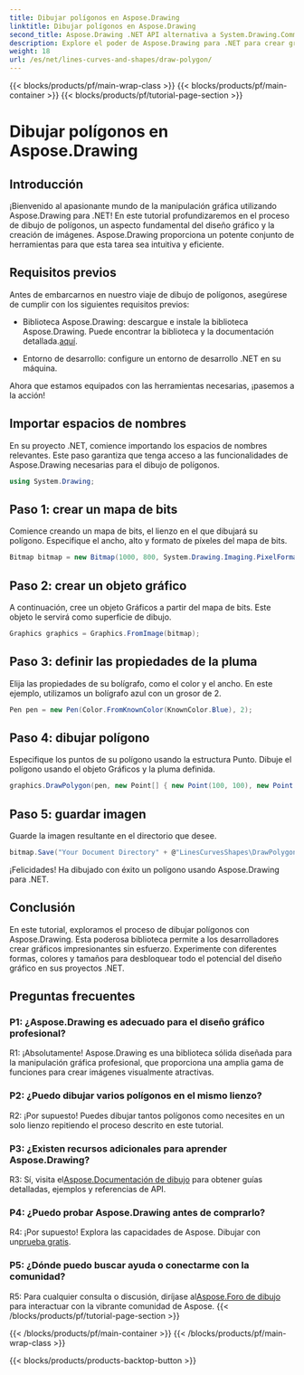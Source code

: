 ```yaml
---
title: Dibujar polígonos en Aspose.Drawing
linktitle: Dibujar polígonos en Aspose.Drawing
second_title: Aspose.Drawing .NET API alternativa a System.Drawing.Common
description: Explore el poder de Aspose.Drawing para .NET para crear gráficos impresionantes. Dibuja polígonos sin esfuerzo con esta biblioteca intuitiva.
weight: 18
url: /es/net/lines-curves-and-shapes/draw-polygon/
---
```


{{< blocks/products/pf/main-wrap-class >}}
{{< blocks/products/pf/main-container >}}
{{< blocks/products/pf/tutorial-page-section >}}

# Dibujar polígonos en Aspose.Drawing

## Introducción

¡Bienvenido al apasionante mundo de la manipulación gráfica utilizando Aspose.Drawing para .NET! En este tutorial profundizaremos en el proceso de dibujo de polígonos, un aspecto fundamental del diseño gráfico y la creación de imágenes. Aspose.Drawing proporciona un potente conjunto de herramientas para que esta tarea sea intuitiva y eficiente.

## Requisitos previos

Antes de embarcarnos en nuestro viaje de dibujo de polígonos, asegúrese de cumplir con los siguientes requisitos previos:

- Biblioteca Aspose.Drawing: descargue e instale la biblioteca Aspose.Drawing. Puede encontrar la biblioteca y la documentación detallada.[aquí](https://reference.aspose.com/drawing/net/).

- Entorno de desarrollo: configure un entorno de desarrollo .NET en su máquina.

Ahora que estamos equipados con las herramientas necesarias, ¡pasemos a la acción!

## Importar espacios de nombres

En su proyecto .NET, comience importando los espacios de nombres relevantes. Este paso garantiza que tenga acceso a las funcionalidades de Aspose.Drawing necesarias para el dibujo de polígonos.

```csharp
using System.Drawing;
```

## Paso 1: crear un mapa de bits

Comience creando un mapa de bits, el lienzo en el que dibujará su polígono. Especifique el ancho, alto y formato de píxeles del mapa de bits.

```csharp
Bitmap bitmap = new Bitmap(1000, 800, System.Drawing.Imaging.PixelFormat.Format32bppPArgb);
```

## Paso 2: crear un objeto gráfico

A continuación, cree un objeto Gráficos a partir del mapa de bits. Este objeto le servirá como superficie de dibujo.

```csharp
Graphics graphics = Graphics.FromImage(bitmap);
```

## Paso 3: definir las propiedades de la pluma

Elija las propiedades de su bolígrafo, como el color y el ancho. En este ejemplo, utilizamos un bolígrafo azul con un grosor de 2.

```csharp
Pen pen = new Pen(Color.FromKnownColor(KnownColor.Blue), 2);
```

## Paso 4: dibujar polígono

Especifique los puntos de su polígono usando la estructura Punto. Dibuje el polígono usando el objeto Gráficos y la pluma definida.

```csharp
graphics.DrawPolygon(pen, new Point[] { new Point(100, 100), new Point(500, 700), new Point(900, 100) });
```

## Paso 5: guardar imagen

Guarde la imagen resultante en el directorio que desee.

```csharp
bitmap.Save("Your Document Directory" + @"LinesCurvesShapes\DrawPolygon_out.png");
```

¡Felicidades! Ha dibujado con éxito un polígono usando Aspose.Drawing para .NET.

## Conclusión

En este tutorial, exploramos el proceso de dibujar polígonos con Aspose.Drawing. Esta poderosa biblioteca permite a los desarrolladores crear gráficos impresionantes sin esfuerzo. Experimente con diferentes formas, colores y tamaños para desbloquear todo el potencial del diseño gráfico en sus proyectos .NET.

## Preguntas frecuentes

### P1: ¿Aspose.Drawing es adecuado para el diseño gráfico profesional?

R1: ¡Absolutamente! Aspose.Drawing es una biblioteca sólida diseñada para la manipulación gráfica profesional, que proporciona una amplia gama de funciones para crear imágenes visualmente atractivas.

### P2: ¿Puedo dibujar varios polígonos en el mismo lienzo?

R2: ¡Por supuesto! Puedes dibujar tantos polígonos como necesites en un solo lienzo repitiendo el proceso descrito en este tutorial.

### P3: ¿Existen recursos adicionales para aprender Aspose.Drawing?

 R3: Sí, visita el[Aspose.Documentación de dibujo](https://reference.aspose.com/drawing/net/) para obtener guías detalladas, ejemplos y referencias de API.

### P4: ¿Puedo probar Aspose.Drawing antes de comprarlo?

 R4: ¡Por supuesto! Explora las capacidades de Aspose. Dibujar con un[prueba gratis](https://releases.aspose.com/).

### P5: ¿Dónde puedo buscar ayuda o conectarme con la comunidad?

 R5: Para cualquier consulta o discusión, diríjase al[Aspose.Foro de dibujo](https://forum.aspose.com/c/diagram/17) para interactuar con la vibrante comunidad de Aspose.
{{< /blocks/products/pf/tutorial-page-section >}}

{{< /blocks/products/pf/main-container >}}
{{< /blocks/products/pf/main-wrap-class >}}

{{< blocks/products/products-backtop-button >}}
